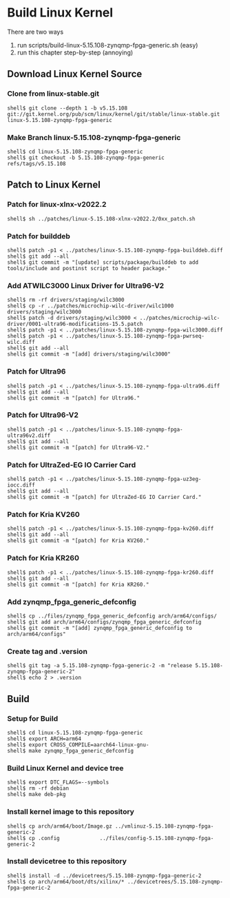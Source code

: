 # Build Linux Kernel

There are two ways

1. run scripts/build-linux-5.15.108-zynqmp-fpga-generic.sh (easy)
2. run this chapter step-by-step (annoying)

## Download Linux Kernel Source

### Clone from linux-stable.git

```console
shell$ git clone --depth 1 -b v5.15.108 git://git.kernel.org/pub/scm/linux/kernel/git/stable/linux-stable.git linux-5.15.108-zynqmp-fpga-generic
```

### Make Branch linux-5.15.108-zynqmp-fpga-generic

```console
shell$ cd linux-5.15.108-zynqmp-fpga-generic
shell$ git checkout -b 5.15.108-zynqmp-fpga-generic refs/tags/v5.15.108
```

## Patch to Linux Kernel

### Patch for linux-xlnx-v2022.2

```console
shell$ sh ../patches/linux-5.15.108-xlnx-v2022.2/0xx_patch.sh
```

### Patch for builddeb

```console
shell$ patch -p1 < ../patches/linux-5.15.108-zynqmp-fpga-builddeb.diff 
shell$ git add --all
shell$ git commit -m "[update] scripts/package/builddeb to add tools/include and postinst script to header package."
```

### Add ATWILC3000 Linux Driver for Ultra96-V2

```console
shell$ rm -rf drivers/staging/wilc3000
shell$ cp -r ../patches/microchip-wilc-driver/wilc1000 drivers/staging/wilc3000
shell$ patch -d drivers/staging/wilc3000 < ../patches/microchip-wilc-driver/0001-ultra96-modifications-15.5.patch
shell$ patch -p1 < ../patches/linux-5.15.108-zynqmp-fpga-wilc3000.diff
shell$ patch -p1 < ../patches/linux-5.15.108-zynqmp-fpga-pwrseq-wilc.diff
shell$ git add --all
shell$ git commit -m "[add] drivers/staging/wilc3000"
```

### Patch for Ultra96

```console
shell$ patch -p1 < ../patches/linux-5.15.108-zynqmp-fpga-ultra96.diff
shell$ git add --all
shell$ git commit -m "[patch] for Ultra96."
```

### Patch for Ultra96-V2

```console
shell$ patch -p1 < ../patches/linux-5.15.108-zynqmp-fpga-ultra96v2.diff 
shell$ git add --all
shell$ git commit -m "[patch] for Ultra96-V2."
```

### Patch for UltraZed-EG IO Carrier Card

```console
shell$ patch -p1 < ../patches/linux-5.15.108-zynqmp-fpga-uz3eg-iocc.diff 
shell$ git add --all
shell$ git commit -m "[patch] for UltraZed-EG IO Carrier Card."
```

### Patch for Kria KV260

```console
shell$ patch -p1 < ../patches/linux-5.15.108-zynqmp-fpga-kv260.diff 
shell$ git add --all
shell$ git commit -m "[patch] for Kria KV260."
```

### Patch for Kria KR260

```console
shell$ patch -p1 < ../patches/linux-5.15.108-zynqmp-fpga-kr260.diff 
shell$ git add --all
shell$ git commit -m "[patch] for Kria KR260."
```

### Add zynqmp_fpga_generic_defconfig

```console
shell$ cp ../files/zynqmp_fpga_generic_defconfig arch/arm64/configs/
shell$ git add arch/arm64/configs/zynqmp_fpga_generic_defconfig
shell$ git commit -m "[add] zynqmp_fpga_generic_defconfig to arch/arm64/configs"
```

### Create tag and .version

```console
shell$ git tag -a 5.15.108-zynqmp-fpga-generic-2 -m "release 5.15.108-zynqmp-fpga-generic-2"
shell$ echo 2 > .version
```

## Build

### Setup for Build 

```console
shell$ cd linux-5.15.108-zynqmp-fpga-generic
shell$ export ARCH=arm64
shell$ export CROSS_COMPILE=aarch64-linux-gnu-
shell$ make zynqmp_fpga_generic_defconfig
```

### Build Linux Kernel and device tree

```console
shell$ export DTC_FLAGS=--symbols
shell$ rm -rf debian
shell$ make deb-pkg
```

### Install kernel image to this repository

```console
shell$ cp arch/arm64/boot/Image.gz ../vmlinuz-5.15.108-zynqmp-fpga-generic-2
shell$ cp .config             ../files/config-5.15.108-zynqmp-fpga-generic-2
```

### Install devicetree to this repository

```console
shell$ install -d ../devicetrees/5.15.108-zynqmp-fpga-generic-2
shell$ cp arch/arm64/boot/dts/xilinx/* ../devicetrees/5.15.108-zynqmp-fpga-generic-2
```
